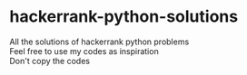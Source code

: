 # hackerrank-python-solutions
All the solutions of hackerrank python problems </br>
Feel free to use my codes as inspiration </br>
Don't copy the codes
